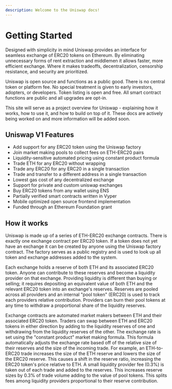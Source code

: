 ```yaml
---
description: Welcome to the Uniswap docs!
---
```


# Getting Started

Designed with simplicity in mind Uniswap provides an interface for seamless exchange of ERC20 tokens on Ethereum. By eliminating unnecessary forms of rent extraction and middlemen it allows faster, more efficient exchange. Where it makes tradeoffs, decentralization, censorship resistance, and security are prioritized. 

Uniswap is open source and functions as a public good. There is no central token or platform fee. No special treatment is given to early investors, adopters, or developers. Token listing is open and free. All smart contract functions are public and all upgrades are opt-in. 

This site will serve as a project overview for Uniswap - explaining how it works, how to use it, and how to build on top of it. These docs are actively being worked on and more information will be added soon.

## Uniswap V1 Features

* Add support for any ERC20 token using the Uniswap factory
* Join market making pools to collect fees on ETH-ERC20 pairs
* Liquidity-sensitive automated pricing using constant product formula
* Trade ETH for any ERC20 without wrapping
* Trade any ERC20 for any ERC20 in a single transaction 
* Trade and transfer to a different address in a single transaction
* Lowest gas cost of any decentralized exchange
* Support for private and custom uniswap exchanges
* Buy ERC20 tokens from any wallet using ENS
* Partially verified smart contracts written in Vyper
* Mobile optimized open source frontend implementation  
* Funded through an Ethereum Foundation grant

## How it works

Uniswap is made up of a series of ETH-ERC20 exchange contracts. There is exactly one exchange contract per ERC20 token. If a token does not yet have an exchange it can be created by anyone using the Uniswap factory contract. The factory serves as a public registry and is used to look up all token and exchange addresses added to the system.

Each exchange holds a reserve of both ETH and its associated ERC20 token. Anyone can contribute to these reserves and become a liquidity provider on that exchange. Providing liquidity is different than buying or selling; it requires depositing an equivalent value of both ETH and the relevant ERC20 token into an exchange's reserves. Reserves are pooled across all providers and an internal "pool token" \(ERC20\) is used to track each providers relative contribution. Providers can burn their pool tokens at any time to withdraw a proportional share of the liquidity reserves. 

Exchange contracts are automated market makers between ETH and their associated ERC20 token. Traders can swap between ETH and ERC20 tokens in either direction by adding to the liquidity reserves of one and withdrawing from the liquidity reserves of the other. The exchange rate is set using the "constant product" market making formula. This formula automatically adjusts the exchange rate based off of the relative size of their reserves and the size of the incoming trade. For example, an ETH-to-ERC20 trade increases the size of the ETH reserve and lowers the size of the ERC20 reserve. This causes a shift in the reserve ratio, increasing the ERC20 token's price relative to ETH. A small liquidity provider fee \(0.3%\) is taken out of each trade and added to the reserves. This increases reserve sizes by 0.3% of trade volume adding to the value of pool tokens. This splits fees among liquidity providers proportional to their reserve contribution.





